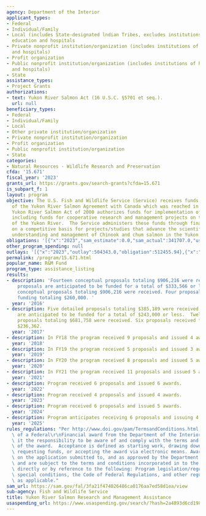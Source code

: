 ```yaml
---
agency: Department of the Interior
applicant_types:
- Federal
- Individual/Family
- Local (includes State-designated lndian Tribes, excludes institutions of higher
  education and hospitals
- Private nonprofit institution/organization (includes institutions of higher education
  and hospitals)
- Profit organization
- Public nonprofit institution/organization (includes institutions of higher education
  and hospitals)
- State
assistance_types:
- Project Grants
authorizations:
- text: Yukon River Salmon Act (16 U.S.C. §5701 et seq.).
  url: null
beneficiary_types:
- Federal
- Individual/Family
- Local
- Other private institution/organization
- Private nonprofit institution/organization
- Profit organization
- Public nonprofit institution/organization
- State
categories:
- Natural Resources - Wildlife Research and Preservation
cfda: '15.671'
fiscal_year: '2023'
grants_url: https://grants.gov/search-grants?cfda=15.671
is_subpart_f: 1
layout: program
objective: The U.S. Fish and Wildlife Service (Service) receives funds for implementation
  of the Yukon River Salmon Agreement with Canada which was reached in March 2001.  The
  Yukon River Salmon Act of 2000 authorizes funds for implementation of the Agreement
  including funds for cooperative research and management projects on the Alaska portion
  of the Yukon River.  The Service administers these funds through financial assistance
  on a competitive basis for projects/studies that advance the scientific community’s
  understanding and management of Chinook and chum salmon in the Yukon River of Alaska.
obligations: '[{"x":"2023","sam_estimate":0.0,"sam_actual":341707.0,"usa_spending_actual":341707.02},{"x":"2024","sam_estimate":0.0,"sam_actual":306283.0,"usa_spending_actual":358727.98},{"x":"2025","sam_estimate":0.0,"sam_actual":260000.0,"usa_spending_actual":0.0}]'
other_program_spending: null
outlays: '[{"x":"2023","outlay":504343.0,"obligation":512455.94},{"x":"2024","outlay":85970.76,"obligation":229470.12},{"x":"2025","outlay":0.0,"obligation":0.0}]'
permalink: /program/15.671.html
popular_name: R&M Fund
program_type: assistance_listing
results:
- description: 'Fourteen conceptual proposals totaling $906,216 were received.  Five
    proposals are anticipated to be funded for a total of $333,566 or less. Fourteen
    conceptual proposals totaling $906,216 were received. Four proposals received
    funding totaling $260,000. '
  year: '2016'
- description: Five detailed proposals totaling $385,189 were received. Three proposals
    are anticipated to be funded for a total of $243,000 or less.  Twelve detailed
    proposals totaling $681,758 were received. Six proposals received funding totaling
    $236,362.
  year: '2017'
- description: In FY18 the program received 9 proposals and issued 4 awards.
  year: '2018'
- description: In FY19 the program received 5 proposals and issued 3 awards.
  year: '2019'
- description: In FY20 the program received 8 proposals and issued 5 awards.
  year: '2020'
- description: In FY21 the program received 11 proposals and issued 5 awards.
  year: '2021'
- description: Program received 6 proposals and issued 6 awards.
  year: '2022'
- description: Program received 4 proposals and issued 4 awards.
  year: '2023'
- description: Program received 6 proposals and issued 5 awards.
  year: '2024'
- description: Program anticipates receiving 6 proposals and issuing 4 awards.
  year: '2025'
rules_regulations: "Per http://www.doi.gov/pam/TermsandConditions.html, acceptance\
  \ of a Federal\r\nFinancial award from the Department of the Interior carries with\
  \ it the responsibility to be aware of and comply with the terms and conditions\
  \ of the award.  Acceptance is defined as starting work, drawing down or otherwise\
  \ requesting funds, or accepting the award via electronic means. Awards are based\
  \ on the application submitted to, and as approved by the Department of the Interior\
  \ and are subject to the terms and conditions incorporated in to the Award either\
  \ directly or by reference to the following: Program legislation/regulation, assurances,\
  \ special conditions, the Code of Federal Regulations, and other regulatory requirements,\
  \ as applicable."
sam_url: https://sam.gov/fal/3fa21f474026486ca0176aa7ed58d1ea/view
sub-agency: Fish and Wildlife Service
title: Yukon River Salmon Research and Management Assistance
usaspending_url: https://www.usaspending.gov/search/?hash=2a4893d6cd198d9fe64fa2cac5707563
---
```

